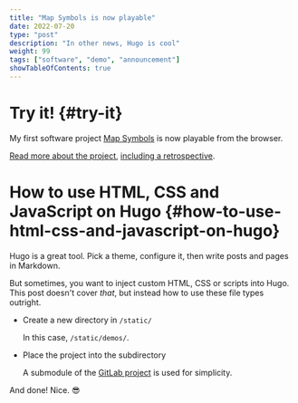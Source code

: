 ```yaml
---
title: "Map Symbols is now playable"
date: 2022-07-20
type: "post"
description: "In other news, Hugo is cool"
weight: 99
tags: ["software", "demo", "announcement"]
showTableOfContents: true
---
```


# Try it! {#try-it}

My first software project [Map Symbols](/demos/map-symbols) is now playable from the browser.

[Read more about the project](/software-projects/#map-symbols), [including a retrospective](/software-projects/#map-symbols-retrospective).

# How to use HTML, CSS and JavaScript on Hugo {#how-to-use-html-css-and-javascript-on-hugo}

Hugo is a great tool. Pick a theme, configure it, then write posts and pages in Markdown.

But sometimes, you want to inject custom HTML, CSS or scripts into Hugo. This post doesn't cover *that*, but instead how to use these file types outright.

- Create a new directory in `/static/`

    In this case, `/static/demos/`.

- Place the project into the subdirectory

    A submodule of the [GitLab project](https://gitlab.com/jamesericdavidson/soft051-map-symbols) is used for simplicity.

And done! Nice. :sunglasses:
